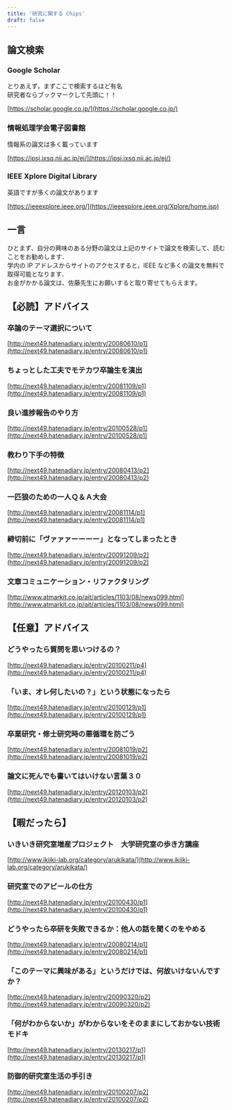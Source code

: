 ```yaml
---
title: '研究に関する Chips'
draft: false
---
```


## 論文検索

### Google Scholar

とりあえず，まずここで検索するほど有名  
研究者ならブックマークして先頭に！！

[https://scholar.google.co.jp/](https://scholar.google.co.jp/)

### 情報処理学会電子図書館

情報系の論文は多く載っています

[https://ipsj.ixsq.nii.ac.jp/ej/](https://ipsj.ixsq.nii.ac.jp/ej/)

### IEEE Xplore Digital Library

英語ですが多くの論文があります

[https://ieeexplore.ieee.org/](https://ieeexplore.ieee.org/Xplore/home.jsp)

## 一言

ひとまず、自分の興味のある分野の論文は上記のサイトで論文を検索して、読むことをお勧めします．  
学内の IP アドレスからサイトのアクセスすると，IEEE など多くの論文を無料で取得可能となります．  
お金がかかる論文は、佐藤先生にお願いすると取り寄せてもらえます。

## 【必読】アドバイス

### 卒論のテーマ選択について

[http://next49.hatenadiary.jp/entry/20080610/p1](http://next49.hatenadiary.jp/entry/20080610/p1)

### ちょっとした工夫でモテカワ卒論生を演出

[http://next49.hatenadiary.jp/entry/20081109/p1](http://next49.hatenadiary.jp/entry/20081109/p1)

### 良い進捗報告のやり方

[http://next49.hatenadiary.jp/entry/20100528/p1](http://next49.hatenadiary.jp/entry/20100528/p1)

### 教わり下手の特徴

[http://next49.hatenadiary.jp/entry/20080413/p2](http://next49.hatenadiary.jp/entry/20080413/p2)

### 一匹狼のための一人Ｑ＆Ａ大会

[http://next49.hatenadiary.jp/entry/20081114/p1](http://next49.hatenadiary.jp/entry/20081114/p1)

### 締切前に「ヴァァァーーーー」となってしまったとき

[http://next49.hatenadiary.jp/entry/20091209/p2](http://next49.hatenadiary.jp/entry/20091209/p2)

### 文章コミュニケーション・リファクタリング

[http://www.atmarkit.co.jp/ait/articles/1103/08/news099.html](http://www.atmarkit.co.jp/ait/articles/1103/08/news099.html)

## 【任意】アドバイス

### どうやったら質問を思いつけるの？

[http://next49.hatenadiary.jp/entry/20100211/p4](http://next49.hatenadiary.jp/entry/20100211/p4)

### 「いま、オレ何したいの？」という状態になったら

[http://next49.hatenadiary.jp/entry/20100129/p1](http://next49.hatenadiary.jp/entry/20100129/p1)

### 卒業研究・修士研究時の悪循環を防ごう

[http://next49.hatenadiary.jp/entry/20081019/p2](http://next49.hatenadiary.jp/entry/20081019/p2)

### 論文に死んでも書いてはいけない言葉３０

[http://next49.hatenadiary.jp/entry/20120103/p2](http://next49.hatenadiary.jp/entry/20120103/p2)

## 【暇だったら】

### いきいき研究室増産プロジェクト　大学研究室の歩き方講座

[http://www.ikiiki-lab.org/category/arukikata/](http://www.ikiiki-lab.org/category/arukikata/)

### 研究室でのアピールの仕方

[http://next49.hatenadiary.jp/entry/20100430/p1](http://next49.hatenadiary.jp/entry/20100430/p1)

### どうやったら卒研を失敗できるか：他人の話を聞くのをやめる

[http://next49.hatenadiary.jp/entry/20080214/p1](http://next49.hatenadiary.jp/entry/20080214/p1)

### 「このテーマに興味がある」というだけでは、何故いけないんですか？

[http://next49.hatenadiary.jp/entry/20090320/p2](http://next49.hatenadiary.jp/entry/20090320/p2)

### 「何がわからないか」がわからないをそのままにしておかない技術モドキ

[http://next49.hatenadiary.jp/entry/20130217/p1](http://next49.hatenadiary.jp/entry/20130217/p1)

### 防御的研究室生活の手引き

[http://next49.hatenadiary.jp/entry/20100207/p2](http://next49.hatenadiary.jp/entry/20100207/p2)
